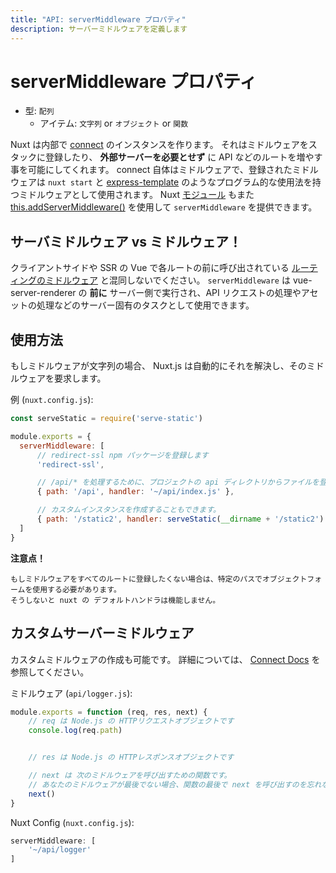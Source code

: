```yaml
---
title: "API: serverMiddleware プロパティ"
description: サーバーミドルウェアを定義します
---
```


# serverMiddleware プロパティ

- 型: `配列`
    - アイテム: `文字列` or `オブジェクト` or `関数`

Nuxt は内部で [connect](https://github.com/senchalabs/connect) のインスタンスを作ります。
それはミドルウェアをスタックに登録したり、 **外部サーバーを必要とせず** に API などのルートを増やす事を可能にしてくれます。
connect 自体はミドルウェアで、登録されたミドルウェアは `nuxt start` と [express-template](https://github.com/nuxt-community/express-template) のようなプログラム的な使用法を持つミドルウェアとして使用されます。 Nuxt [モジュール](/guide/modules) もまた [this.addServerMiddleware()](/api/internals-module-container#addservermiddleware-middleware-) を使用して `serverMiddleware` を提供できます。

## サーバミドルウェア vs ミドルウェア！

クライアントサイドや SSR の Vue で各ルートの前に呼び出されている [ルーティングのミドルウェア](/guide/routing#ミドルウェア)  と混同しないでください。
`serverMiddleware` は vue-server-renderer の **前に** サーバー側で実行され、API リクエストの処理やアセットの処理などのサーバー固有のタスクとして使用できます。

## 使用方法

もしミドルウェアが文字列の場合、 Nuxt.js は自動的にそれを解決し、そのミドルウェアを要求します。

例 (`nuxt.config.js`):

```js
const serveStatic = require('serve-static')

module.exports = {
  serverMiddleware: [
      // redirect-ssl npm パッケージを登録します
      'redirect-ssl',

      // /api/* を処理するために、プロジェクトの api ディレクトリからファイルを登録します
      { path: '/api', handler: '~/api/index.js' },

      // カスタムインスタンスを作成することもできます。
      { path: '/static2', handler: serveStatic(__dirname + '/static2') }
  ]
}
```

<p class="Alert Alert--danger">
    <b>注意点！</b>

    もしミドルウェアをすべてのルートに登録したくない場合は、特定のパスでオブジェクトフォームを使用する必要があります。
    そうしないと nuxt の デフォルトハンドラは機能しません。
</p>

## カスタムサーバーミドルウェア

カスタムミドルウェアの作成も可能です。 詳細については、 [Connect Docs](https://github.com/senchalabs/connect#appusefn) を参照してください。

ミドルウェア (`api/logger.js`):

```js
module.exports = function (req, res, next) {
    // req は Node.js の HTTPリクエストオブジェクトです
    console.log(req.path)


    // res は Node.js の HTTPレスポンスオブジェクトです

    // next は 次のミドルウェアを呼び出すための関数です。
    // あなたのミドルウェアが最後でない場合、関数の最後で next を呼び出すのを忘れないでください！
    next()
}
```

Nuxt Config (`nuxt.config.js`):

```js
serverMiddleware: [
    '~/api/logger'
]
```
